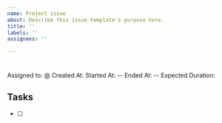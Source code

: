 ```yaml
---
name: Project issue
about: Describe this issue template's purpose here.
title: ''
labels: ''
assignees: ''

---
```


# 
Assigned to: @
Created At: 
Started At: --
Ended At: --
Expected Duration: 

## Tasks
- [ ]
